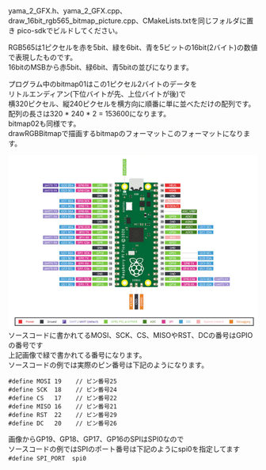 yama_2_GFX.h、yama_2_GFX.cpp、draw_16bit_rgb565_bitmap_picture.cpp、CMakeLists.txtを同じフォルダに置き pico-sdkでビルドしてください。  
  
RGB565は1ピクセルを赤を5bit、緑を6bit、青を5ビットの16bit(2バイト)の数値で表現したものです。  
16bitのMSBから赤5bit、緑6bit、青5bitの並びになります。  

プログラム中のbitmap01はこの1ピクセル2バイトのデータを  
リトルエンディアン(下位バイトが先、上位バイトが後)で  
横320ピクセル、縦240ピクセルを横方向に順番に単に並べただけの配列です。  
配列の長さは320 * 240 * 2 = 153600になります。  
bitmap02も同様です。  
drawRGBBitmapで描画するbitmapのフォーマットこのフォーマットになります。  
  
![pico pinout](https://github.com/yamayamaru/yama_2_GFX/blob/main/img/raspberrypipicopinout.jpg)  
ソースコードに書かれてるMOSI、SCK、CS、MISOやRST、DCの番号はGPIOの番号です  
上記画像で緑で書かれてる番号になります。  
ソースコードの例では実際のピン番号は下記のようになります。  
  
    #define MOSI 19    // ピン番号25
    #define SCK  18    // ピン番号24
    #define CS   17    // ピン番号22
    #define MISO 16    // ピン番号21
    #define RST  22    // ピン番号29
    #define DC   20    // ピン番号26
  
画像からGP19、GP18、GP17、GP16のSPIはSPI0なので  
ソースコードの例ではSPIのポート番号は下記のようにspi0を指定してます  
`#define SPI_PORT  spi0`
